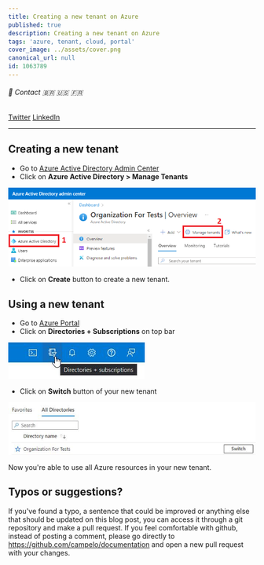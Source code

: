```yaml
---
title: Creating a new tenant on Azure
published: true
description: Creating a new tenant on Azure
tags: 'azure, tenant, cloud, portal'
cover_image: ../assets/cover.png
canonical_url: null
id: 1063789
---
```


###### :postbox: Contact :brazil: :us: :fr:

[Twitter](https://twitter.com/campelo87)
[LinkedIn](https://www.linkedin.com/in/flavio-campelo/?locale=en_US)

---

## Creating a new tenant

- Go to [Azure Active Directory Admin Center](https://aad.portal.azure.com/) 
- Click on **Azure Active Directory > Manage Tenants**

![Image 1](./assets/img1.png)

- Click on **Create** button to create a new tenant.

## Using a new tenant

- Go to [Azure Portal](https://portal.azure.com)
- Click on **Directories + Subscriptions** on top bar

![Image 2](./assets/img2.jpg)

- Click on **Switch** button of your new tenant

![Image 3](./assets/img3.jpg)

Now you're able to use all Azure resources in your new tenant.

## Typos or suggestions?

If you've found a typo, a sentence that could be improved or anything else that should be updated on this blog post, you can access it through a git repository and make a pull request. If you feel comfortable with github, instead of posting a comment, please go directly to https://github.com/campelo/documentation and open a new pull request with your changes.